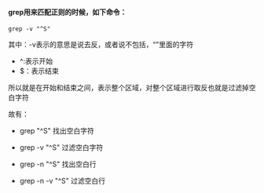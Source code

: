 
#### grep用来匹配正则的时候，如下命令：

`grep -v "^S"`

其中：-v表示的意思是说去反，或者说不包括，“”里面的字符<br/>

- ^:表示开始
- $：表示结束

所以就是在开始和结束之间，表示整个区域，对整个区域进行取反也就是过滤掉空白字符

故有：

- grep "^S"           找出空白字符
- grep -v "^S"           过滤空白字符

- grep -n "^S"        找出空白行
- grep -n -v "^S"        过滤空白行